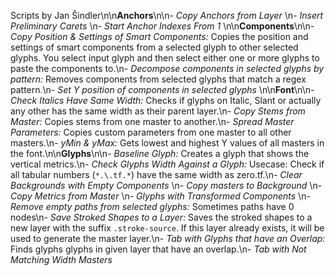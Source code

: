 Scripts by Jan Šindler\n\n**Anchors**\n\n- *Copy Anchors from Layer* \n- *Insert Preliminary Carets* \n- *Start Anchor Indexes From 1* \n\n**Components**\n\n- *Copy Position & Settings of Smart Components:* Copies the position and settings of smart components from a selected glyph to other selected glyphs. You select input glyph and then select either one or more glyphs to paste the components to.\n- *Decompose components in selected glyphs by pattern:* Removes components from selected glyphs that match a regex pattern.\n- *Set Y position of components in selected glyphs* \n\n**Font**\n\n- *Check Italics Have Same Width:* Checks if glyphs on Italic, Slant or actually any other has the same width as their parent layer.\n- *Copy Stems from Master:* Copies stems from one master to another.\n- *Spread Master Parameters:* Copies custom parameters from one master to all other masters.\n- *yMin & yMax:* Gets lowest and highest Y values of all masters in the font.\n\n**Glyphs**\n\n- *Baseline Glyph:* Creates a glyph that shows the vertical metrics.\n- *Check Glyphs Width Against a Glyph:* Usecase: Check if all tabular numbers (`*.\.tf.*`) have the same width as zero.tf.\n- *Clear Backgrounds with Empty Components* \n- *Copy masters to Background* \n- *Copy Metrics from Master* \n- *Glyphs with Transformed Components* \n- *Remove empty paths from selected glyphs:* Sometimes paths have 0 nodes\n- *Save Stroked Shapes to a Layer:* Saves the stroked shapes to a new layer with the suffix `.stroke-source`. If this layer already exists, it will be used to generate the master layer.\n- *Tab with Glyphs that have an Overlap:* Finds glyphs glyphs in given layer that have an overlap.\n- *Tab with Not Matching Width Masters* 